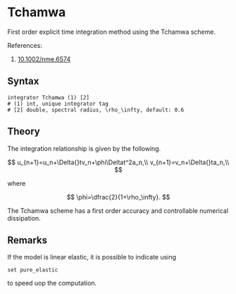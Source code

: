 # Tchamwa

First order explicit time integration method using the Tchamwa scheme.

References:

1. [10.1002/nme.6574](https://doi.org/10.1002/nme.6574)

## Syntax

```text
integrator Tchamwa (1) [2]
# (1) int, unique integrator tag
# [2] double, spectral radius, \rho_\infty, default: 0.6
```

## Theory

The integration relationship is given by the following.

$$
u_{n+1}=u_n+\Delta{}tv_n+\phi\Deltat^2a_n,\\
v_{n+1}=v_n+\Delta{}ta_n,\\
$$

where

$$
\phi=\dfrac{2}{1+\rho_\infty}.
$$

The Tchamwa scheme has a first order accuracy and controllable numerical dissipation.

## Remarks

If the model is linear elastic, it is possible to indicate using

```text
set pure_elastic
```

to speed uop the computation.
